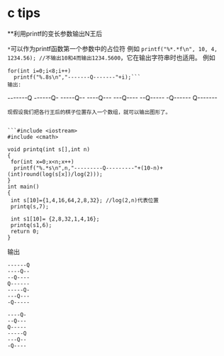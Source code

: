 # c tips
**利用printf的变长参数输出N王后

`*`可以作为printf函数第一个参数中的占位符 例如 `printf("%*.*f\n", 10, 4, 1234.56); //不输出10和4而输出1234.5600`，它在输出字符串时也适用。 例如
```
for(int i=0;i<8;i++)
  printf("%.8s\n","-------Q-------"+i);```
输出:
```
-------Q
------Q-
-----Q--
----Q---
---Q----
--Q-----
-Q------
Q-------
```
现假设我们把各行王后的棋子位置存入一个数组，就可以输出图形了。


```#include <iostream>
#include <cmath>

void printq(int s[],int n)
{
 for(int x=0;x<n;x++)
  printf("%.*s\n",n,"---------Q---------"+(10-n)+(int)round(log(s[x])/log(2)));
}
int main()
{
 int s[10]={1,4,16,64,2,8,32}; //log(2,n)代表位置
 printq(s,7);

 int s1[10]= {2,8,32,1,4,16};
 printq(s1,6);
 return 0;
}
```
输出
```
------Q
----Q--
--Q----
Q------
-----Q-
---Q---
-Q-----

----Q-
--Q---
Q-----
-----Q
---Q--
-Q----
```

